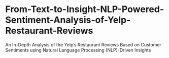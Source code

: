 # From-Text-to-Insight-NLP-Powered-Sentiment-Analysis-of-Yelp-Restaurant-Reviews
An In-Depth Analysis of the Yelp’s Restaurant Reviews Based on Customer Sentiments using Natural Language Processing (NLP)-Driven Insights
